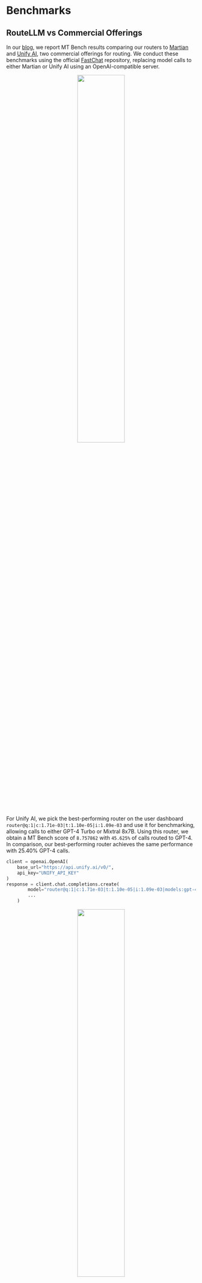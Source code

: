 # Benchmarks

## RouteLLM vs Commercial Offerings

In our [blog](https://lmsys.org/blog/2024-07-01-routellm/), we report MT Bench results comparing our routers to [Martian](https://withmartian.com) and [Unify AI](https://unify.ai), two commercial offerings for routing. We conduct these benchmarks using the official [FastChat](https://github.com/lm-sys/FastChat/tree/main/fastchat/llm_judge) repository, replacing model calls to either Martian or Unify AI using an OpenAI-compatible server.

<p align="center">
  <img src="../assets/indep-benchmarks.png" width="50%" />
</p>

For Unify AI, we pick the best-performing router on the user dashboard `router@q:1|c:1.71e-03|t:1.10e-05|i:1.09e-03` and use it for benchmarking, allowing calls to either GPT-4 Turbo or Mixtral 8x7B. Using this router, we obtain a MT Bench score of `8.757862` with `45.625%` of calls routed to GPT-4. In comparison, our best-performing router achieves the same performance with 25.40% GPT-4 calls.

```python
client = openai.OpenAI(
	base_url="https://api.unify.ai/v0/",
	api_key="UNIFY_API_KEY"
)
response = client.chat.completions.create(
        model="router@q:1|c:1.71e-03|t:1.10e-05|i:1.09e-03|models:gpt-4-turbo,mixtral-8x7b-instruct-v0.1",
		...
    )
```

<p align="center">
  <img src="../assets/indep-benchmarks-llama.png" width="50%" />
</p>

For Martian, we allow calls to either GPT-4 Turbo or Llama 2 70B Chat based on the [list of supported models](https://docs.withmartian.com/martian-model-router/model-router/supported-models-router). Because the API does not return which model each request is routed to, we use the `max_cost_per_million_tokens` parameter to estimate the % of GPT-4 calls. Specifically, we set the `max_cost_per_million_tokens` to be $10.45, a value approximated using public inference costs for `llama-2-70b-chat` and `gpt-4-turbo-2024-04-09` from [Together.AI](https://www.together.ai/pricing) and [OpenAI](https://openai.com/api/pricing/). Given a per M tokens cost of $0.90 for Llama 2 70B Chat and per M tokens cost of $20 for GPT-4 Turbo (assuming a 1:1 input:output ratio), we calculate `($20 + $0.90) / 2 = $10.45` so that approximately 50% of calls are routed to GPT-4. Using this, we obtain a MT Bench score of `8.3125`. In comparison, our best-performing router achieves the same performance with 29.66% GPT-4 calls.

```python
client = openai.OpenAI(
    base_url="https://withmartian.com/api/openai/v1",
    api_key="MARTIAN_API_KEY",
)
response = client.chat.completions.create(
        model="router",
        extra_body={
            "models": ["gpt-4-turbo-128k", "llama-2-70b-chat"],
            "max_cost_per_million_tokens": 10.45,
        },
		...
    )
```

The full MT Bench results and judgements are available in the `mt-bench/` directory.
